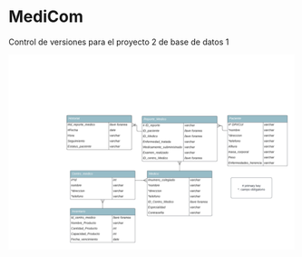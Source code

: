 # MediCom
Control de versiones para el proyecto 2 de base de datos 1

![texto alternativo](Diagram.png)